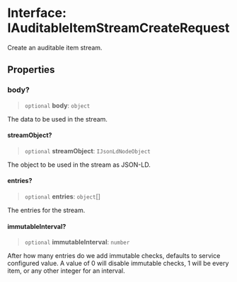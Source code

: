# Interface: IAuditableItemStreamCreateRequest

Create an auditable item stream.

## Properties

### body?

> `optional` **body**: `object`

The data to be used in the stream.

#### streamObject?

> `optional` **streamObject**: `IJsonLdNodeObject`

The object to be used in the stream as JSON-LD.

#### entries?

> `optional` **entries**: `object`[]

The entries for the stream.

#### immutableInterval?

> `optional` **immutableInterval**: `number`

After how many entries do we add immutable checks, defaults to service configured value.
A value of 0 will disable immutable checks, 1 will be every item, or any other integer for an interval.

